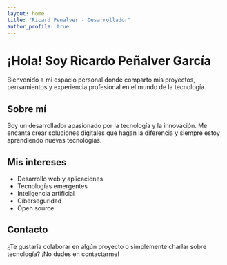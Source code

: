 ```yaml
---
layout: home
title: "Ricard Penalver - Desarrollador"
author_profile: true
---
```


# ¡Hola! Soy Ricardo Peñalver García

Bienvenido a mi espacio personal donde comparto mis proyectos, pensamientos y experiencia profesional en el mundo de la tecnología.

## Sobre mí

Soy un desarrollador apasionado por la tecnología y la innovación. Me encanta crear soluciones digitales que hagan la diferencia y siempre estoy aprendiendo nuevas tecnologías.

## Mis intereses

- Desarrollo web y aplicaciones
- Tecnologías emergentes
- Inteligencia artificial
- Ciberseguridad
- Open source

## Contacto

¿Te gustaría colaborar en algún proyecto o simplemente charlar sobre tecnología? ¡No dudes en contactarme!

